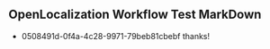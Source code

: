 ## OpenLocalization Workflow Test MarkDown
* 0508491d-0f4a-4c28-9971-79beb81cbebf thanks!

<!--HONumber=Aug16_HO1-->


